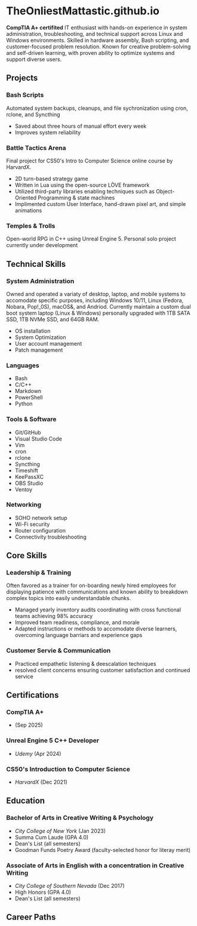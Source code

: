 # TheOnliestMattastic.github.io
**CompTIA A+ certifited** IT enthusiast with hands-on experience in system administration, troubleshooting, and technical support across Linux and Windows environments. Skilled in hardware assembly, Bash scripting, and customer-focused problem resolution. Known for creative problem-solving and self-driven learning, with proven ability to optimize systems and support diverse users. 


## Projects

### Bash Scripts
Automated system backups, cleanups, and file sychronization using cron, rclone, and Syncthing
- Saved about three hours of manual effort every week
- Improves system reliability

### Battle Tactics Arena
Final project for CS50's Intro to Computer Science online course by HarvardX. 
- 2D turn-based strategy game
- Written in Lua using the open-source LÖVE framework
- Utilized third-party libraries enabling techniques such as Object-Oriented Programming & state machines
- Implimented custom User Interface, hand-drawn pixel art, and simple animations

### Temples & Trolls
Open-world RPG in C++ using Unreal Engine 5. Personal solo project currently under development


## Technical Skills

### System Administration
Owned and operated a variaty of desktop, laptop, and mobile systems to accomodate specific purposes, including Windows 10/11, Linux (Fedora, Nobara, Pop!_0S), macOS&, and Andriod. Currently maintain a custom dual boot system laptop (Linux & Windows) personally upgraded with 1TB SATA SSD, 1TB NVMe SSD, and 64GB RAM.
- OS installation
- System Optimization
- User account management
- Patch management

### Languages
- Bash
- C/C++
- Markdown
- PowerShell
- Python

### Tools & Software
- Git/GitHub
- Visual Studio Code
- Vim
- cron
- rclone
- Syncthing
- Timeshift
- KeePassXC
- OBS Studio
- Ventoy

### Networking
- SOHO network setup
- Wi-Fi security
- Router configuration
- Connectivity troubleshooting


## Core Skills

### Leadership & Training
Often favored as a trainer for on-boarding newly hired employees for displaying patience with communications and known ability to breakdown complex topics into easily understandable chunks. 
- Managed yearly inventory audits coordinating with cross functional teams achieving 98% accuracy
- Improved team readiness, compliance, and morale
- Adapted instructions or methods to accomodate diverse learners, overcoming language barriars and experience gaps

### Customer Servie & Communication 
- Practiced empathetic listening & deescalation techniques
- resolved client concerns ensuring customer satisfaction and continued service


## Certifications

### CompTIA A+ 
- (Sep 2025)

### Unreal Engine 5 C++ Developer
- *Udemy* (Apr 2024)

### CS50's Introduction to Computer Science
- *HarvardX* (Dec 2021)


## Education

### Bachelor of Arts in Creative Writing & Psychology 
- *City College of New York* (Jan 2023)
- Summa Cum Laude (GPA 4.0)
- Dean's List (all semesters)
- Goodman Funds Poetry Award (faculty-selected honor for literay merit)

### Associate of Arts in English with a concentration in Creative Writing
- *City College of Southern Nevada* (Dec 2017)
- High Honors (GPA 4.0)
- Dean's List (all semesters)


## Career Paths

